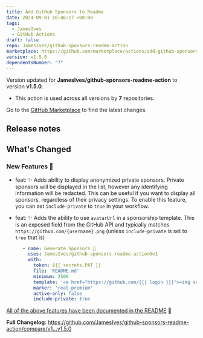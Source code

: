 ```yaml
---
title: Add GitHub Sponsors to Readme
date: 2024-09-01 16:46:17 +00:00
tags:
  - JamesIves
  - GitHub Actions
draft: false
repo: JamesIves/github-sponsors-readme-action
marketplace: https://github.com/marketplace/actions/add-github-sponsors-to-readme
version: v1.5.0
dependentsNumber: "7"
---
```



Version updated for **JamesIves/github-sponsors-readme-action** to version **v1.5.0**.
- This action is used across all versions by **7** repositories.

Go to the [GitHub Marketplace](https://github.com/marketplace/actions/add-github-sponsors-to-readme) to find the latest changes.

## Release notes

<!-- Release notes generated using configuration in .github/release.yml at releases/v1 -->

## What's Changed
### New Features 🎉
* feat: ✨ Adds ability to display anonymized private sponsors. Private sponsors will be displayed in the list, however any identifying information will be redacted. This can be useful if you want to display all sponsors, regardless of their privacy settings. To enable this feature, you can set `include-private` to `true` in your workflow.

* feat: ✨ Adds the ability to use `avatarUrl` in a sponsorship template. This is an exposed field from the GitHub API and typically matches `https://github.com/{username}.png` (unless `include-private` is set to `true` that is)

```yml
      - name: Generate Sponsors 💖
        uses: JamesIves/github-sponsors-readme-action@v1
        with:
          token: ${{ secrets.PAT }}
          file: 'README.md'
          minimum: 2500
          template: '<a href="https://github.com/{{{ login }}}"><img src="{{{ avatarUrl }}}" width="80px" alt="{{{ login }}}" /></a>&nbsp;&nbsp;'
          marker: 'real-premium'
          active-only: false
          include-private: true
```

[All of the above features have been documented in the README](https://github.com/JamesIves/github-sponsors-readme-action) 📖 

**Full Changelog**: https://github.com/JamesIves/github-sponsors-readme-action/compare/v1...v1.5.0
